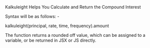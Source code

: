 Kalkuleight Helps You Calculate and Return the Compound Interest

Syntax will be as follows: -

kalkuleight(principal, rate, time, frequency).amount

The function returns a rounded off value, which can be assigned to a variable, or be returned in JSX or JS directly. 
